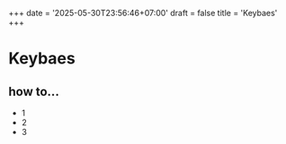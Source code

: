 +++
date = '2025-05-30T23:56:46+07:00'
draft = false
title = 'Keybaes'
+++

# Keybaes
## how to...
* 1
* 2
* 3

